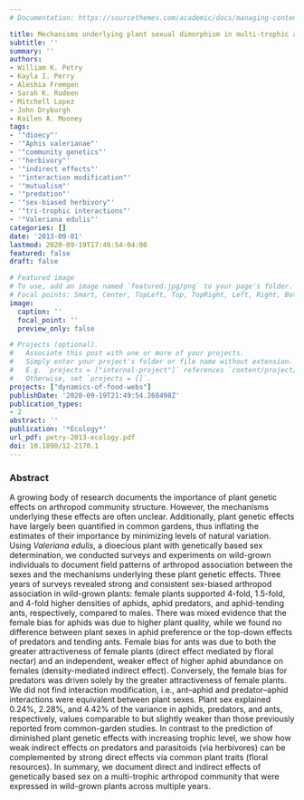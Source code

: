 ```yaml
---
# Documentation: https://sourcethemes.com/academic/docs/managing-content/

title: Mechanisms underlying plant sexual dimorphism in multi-trophic arthropod communities
subtitle: ''
summary: ''
authors:
- William K. Petry
- Kayla I. Perry
- Aleshia Fremgen
- Sarah K. Rudeen
- Mitchell Lopez
- John Dryburgh
- Kailen A. Mooney
tags:
- '"dioecy"'
- '"Aphis valerianae"'
- '"community genetics"'
- '"herbivory"'
- '"indirect effects"'
- '"interaction modification"'
- '"mutualism"'
- '"predation"'
- '"sex-biased herbivory"'
- '"tri-trophic interactions"'
- '"Valeriana edulis"'
categories: []
date: '2013-09-01'
lastmod: 2020-09-19T17:49:54-04:00
featured: false
draft: false

# Featured image
# To use, add an image named `featured.jpg/png` to your page's folder.
# Focal points: Smart, Center, TopLeft, Top, TopRight, Left, Right, BottomLeft, Bottom, BottomRight.
image:
  caption: ''
  focal_point: ''
  preview_only: false

# Projects (optional).
#   Associate this post with one or more of your projects.
#   Simply enter your project's folder or file name without extension.
#   E.g. `projects = ["internal-project"]` references `content/project/deep-learning/index.md`.
#   Otherwise, set `projects = []`.
projects: ["dynamics-of-food-webs"]
publishDate: '2020-09-19T21:49:54.268498Z'
publication_types:
- 2
abstract: ''
publication: '*Ecology*'
url_pdf: petry-2013-ecology.pdf
doi: 10.1890/12-2170.1
---
```

### Abstract
A growing body of research documents the importance of plant genetic effects on arthropod community structure. However, the mechanisms underlying these effects are often unclear. Additionally, plant genetic effects have largely been quantified in common gardens, thus inflating the estimates of their importance by minimizing levels of natural variation. Using *Valeriana edulis*, a dioecious plant with genetically based sex determination, we conducted surveys and experiments on wild-grown individuals to document field patterns of arthropod association between the sexes and the mechanisms underlying these plant genetic effects. Three years of surveys revealed strong and consistent sex-biased arthropod association in wild-grown plants: female plants supported 4-fold, 1.5-fold, and 4-fold higher densities of aphids, aphid predators, and aphid-tending ants, respectively, compared to males. There was mixed evidence that the female bias for aphids was due to higher plant quality, while we found no difference between plant sexes in aphid preference or the top-down effects of predators and tending ants. Female bias for ants was due to both the greater attractiveness of female plants (direct effect mediated by floral nectar) and an independent, weaker effect of higher aphid abundance on females (density-mediated indirect effect). Conversely, the female bias for predators was driven solely by the greater attractiveness of female plants. We did not find interaction modification, i.e., ant–aphid and predator–aphid interactions were equivalent between plant sexes. Plant sex explained 0.24%, 2.28%, and 4.42% of the variance in aphids, predators, and ants, respectively, values comparable to but slightly weaker than those previously reported from common-garden studies. In contrast to the prediction of diminished plant genetic effects with increasing trophic level, we show how weak indirect effects on predators and parasitoids (via herbivores) can be complemented by strong direct effects via common plant traits (floral resources). In summary, we document direct and indirect effects of genetically based sex on a multi-trophic arthropod community that were expressed in wild-grown plants across multiple years.
